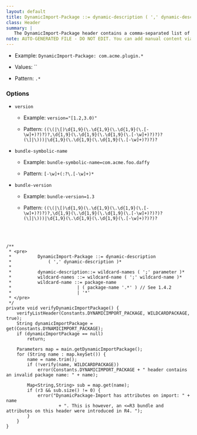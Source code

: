 ```yaml
---
layout: default
title: DynamicImport-Package ::= dynamic-description ( ',' dynamic-description )*
class: Header
summary: |
   The DynamicImport-Package header contains a comma-separated list of package names that should be dynamically imported when needed.
note: AUTO-GENERATED FILE - DO NOT EDIT. You can add manual content via same filename in ext folder. 
---
```


- Example: `DynamicImport-Package: com.acme.plugin.*`

- Values: ``

- Pattern: `.*`

### Options ###

- `version`
  - Example: `version="[1.2,3.0)"`

  - Pattern: `((\(|\[)\d{1,9}(\.\d{1,9}(\.\d{1,9}(\.[-\w]+)?)?)?,\d{1,9}(\.\d{1,9}(\.\d{1,9}(\.[-\w]+)?)?)?(\]|\)))|\d{1,9}(\.\d{1,9}(\.\d{1,9}(\.[-\w]+)?)?)?`


- `bundle-symbolic-name`
  - Example: `bundle-symbolic-name=com.acme.foo.daffy`

  - Pattern: `[-\w]+(:?\.[-\w]+)*`


- `bundle-version`
  - Example: `bundle-version=1.3`

  - Pattern: `((\(|\[)\d{1,9}(\.\d{1,9}(\.\d{1,9}(\.[-\w]+)?)?)?,\d{1,9}(\.\d{1,9}(\.\d{1,9}(\.[-\w]+)?)?)?(\]|\)))|\d{1,9}(\.\d{1,9}(\.\d{1,9}(\.[-\w]+)?)?)?`

<!-- Manual content from: ext/dynamicimport_package.md --><br /><br />
	
	/**
	 * <pre>
	 *          DynamicImport-Package ::= dynamic-description
	 *              ( ',' dynamic-description )*
	 *              
	 *          dynamic-description::= wildcard-names ( ';' parameter )*
	 *          wildcard-names ::= wildcard-name ( ';' wildcard-name )*
	 *          wildcard-name ::= package-name 
	 *                         | ( package-name '.*' ) // See 1.4.2
	 *                         | '*'
	 * </pre>
	 */
	private void verifyDynamicImportPackage() {
		verifyListHeader(Constants.DYNAMICIMPORT_PACKAGE, WILDCARDPACKAGE, true);
		String dynamicImportPackage = get(Constants.DYNAMICIMPORT_PACKAGE);
		if (dynamicImportPackage == null)
			return;

		Parameters map = main.getDynamicImportPackage();
		for (String name : map.keySet()) {
			name = name.trim();
			if (!verify(name, WILDCARDPACKAGE))
				error(Constants.DYNAMICIMPORT_PACKAGE + " header contains an invalid package name: " + name);

			Map<String,String> sub = map.get(name);
			if (r3 && sub.size() != 0) {
				error("DynamicPackage-Import has attributes on import: " + name
						+ ". This is however, an <=R3 bundle and attributes on this header were introduced in R4. ");
			}
		}
	}

	
